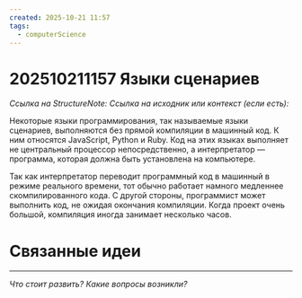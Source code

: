 ```yaml
---
created: 2025-10-21 11:57
tags:
  - computerScience
---
```

# 202510211157 Языки сценариев

*Ссылка на StructureNote:*
*Ссылка на исходник или контекст (если есть):*

Некоторые языки программирования, так называемые языки сценариев, выполняются без прямой компиляции в машинный код. К ним относятся JavaScript, Python и Ruby. Код на этих языках выполняет не центральный процессор непосредственно, а интерпретатор — программа, которая должна быть установлена на компьютере.

Так как интерпретатор переводит программный код в машинный в режиме реального времени, тот обычно работает намного медленнее скомпилированного кода. С другой стороны, программист может выполнить код, не ожидая окончания компиляции. Когда проект очень большой, компиляция иногда занимает несколько часов.

# Связанные идеи

---

*Что стоит развить? Какие вопросы возникли?*
